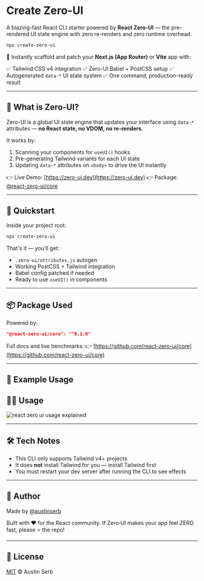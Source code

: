 # Create Zero-UI

A blazing-fast React CLI starter powered by **React Zero-UI** — the pre-rendered UI state engine with zero re-renders and zero runtime overhead.

```bash
npx create-zero-ui
```

🏁 Instantly scaffold and patch your **Next.js (App Router)** or **Vite** app with:

✅ Tailwind CSS v4 integration
✅ Zero-UI Babel + PostCSS setup
✅ Autogenerated `data-*` UI state system
✅ One command, production-ready result

---

## 🧠 What is Zero-UI?

Zero-UI is a global UI state engine that updates your interface using `data-*` attributes — **no React state, no VDOM, no re-renders**.

It works by:

1. Scanning your components for `useUI()` hooks
2. Pre-generating Tailwind variants for each UI state
3. Updating `data-*` attributes on `<body>` to drive the UI instantly

👉 Live Demo: [https://zero-ui.dev](https://zero-ui.dev)
👉 Package: [@react-zero-ui/core](https://www.npmjs.com/package/@react-zero-ui/core)

---

## 🚀 Quickstart

Inside your project root:

```bash
npx create-zero-ui
```

That's it — you'll get:

- `.zero-ui/attributes.js` autogen
- Working PostCSS + Tailwind integration
- Babel config patched if needed
- Ready to use `useUI()` in components

---

## 📦 Package Used

Powered by:

```json
"@react-zero-ui/core": "^0.1.0"
```

Full docs and live benchmarks:
👉 [https://github.com/react-zero-ui/core](https://github.com/react-zero-ui/core)

---

## 🧬 Example Usage

## 🏄‍♂️ Usage

![react zero ui usage explained](https://raw.githubusercontent.com/react-zero-ui/core/main/docs/assets/useui-explained.webp)

---

## 🛠 Tech Notes

- This CLI only supports Tailwind v4+ projects
- It does **not** install Tailwind for you — install Tailwind first
- You must restart your dev server after running the CLI to see effects

---

## 🙌 Author

Made by [@austinserb](https://github.com/austin1serb)

Built with ❤️ for the React community. If Zero‑UI makes your app feel ZERO fast, please ⭐️ the repo!

---

## 📜 License

[MIT](LICENSE) © Austin Serb
